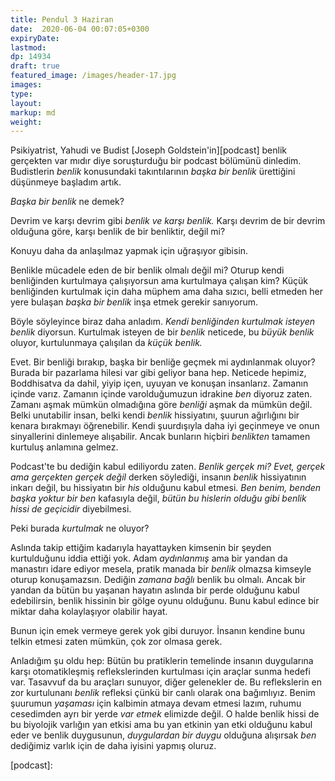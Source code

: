 ```yaml
---
title: Pendul 3 Haziran
date:  2020-06-04 00:07:05+0300
expiryDate: 
lastmod: 
dp: 14934
draft: true
featured_image: /images/header-17.jpg
images: 
type: 
layout: 
markup: md
weight: 
---
```



Psikiyatrist, Yahudi ve Budist [Joseph Goldstein'in][podcast] benlik gerçekten var mıdır diye
soruşturduğu bir podcast bölümünü dinledim. Budistlerin *benlik* konusundaki takıntılarının *başka
bir benlik* ürettiğini düşünmeye başladım artık. 

*Başka bir benlik* ne demek?

Devrim ve karşı devrim gibi *benlik ve karşı benlik.* Karşı devrim de bir devrim olduğuna göre,
karşı benlik de bir benliktir, değil mi?

Konuyu daha da anlaşılmaz yapmak için uğraşıyor gibisin. 

Benlikle mücadele eden de bir benlik olmalı değil mi? Oturup kendi benliğinden kurtulmaya
çalışıyorsun ama kurtulmaya çalışan kim? Küçük benliğinden kurtulmak için daha müphem ama daha
sızıcı, belli etmeden her yere bulaşan *başka bir benlik* inşa etmek gerekir sanıyorum. 

Böyle söyleyince biraz daha anladım. *Kendi benliğinden kurtulmak isteyen benlik* diyorsun.
Kurtulmak isteyen de bir *benlik* neticede, bu *büyük benlik* oluyor, kurtulunmaya çalışılan da
*küçük benlik.*

Evet. Bir benliği bırakıp, başka bir benliğe geçmek mi aydınlanmak oluyor? Burada bir pazarlama
hilesi var gibi geliyor bana hep. Neticede hepimiz, Boddhisatva da dahil, yiyip içen, uyuyan ve konuşan
insanlarız. Zamanın içinde varız. Zamanın içinde varolduğumuzun idrakine *ben* diyoruz zaten.
Zamanı aşmak mümkün olmadığına göre *benliği* aşmak da mümkün değil. Belki unutabilir insan, belki
kendi *benlik* hissiyatını, şuurun ağırlığını bir kenara bırakmayı öğrenebilir. Kendi şuurdışıyla
daha iyi geçinmeye ve onun sinyallerini dinlemeye alışabilir. Ancak bunların hiçbiri *benlikten*
tamamen kurtuluş anlamına gelmez. 

Podcast'te bu dediğin kabul ediliyordu zaten. *Benlik gerçek mi?* *Evet, gerçek ama gerçekten gerçek
değil* derken söylediği, insanın *benlik* hissiyatının inkarı değil, bu hissiyatın bir *his*
olduğunu kabul etmesi. *Ben benim, benden başka yoktur bir ben* kafasıyla değil, *bütün bu hislerin
olduğu gibi benlik hissi de geçicidir* diyebilmesi. 

Peki burada *kurtulmak* ne oluyor?

Aslında takip ettiğim kadarıyla hayattayken kimsenin bir şeyden kurtulduğunu iddia ettiği yok. Adam
*aydınlanmış* ama bir yandan da manastırı idare ediyor mesela, pratik manada bir *benlik* olmazsa
kimseyle oturup konuşamazsın. Dediğin *zamana bağlı* benlik bu olmalı. Ancak bir yandan da bütün bu
yaşanan hayatın aslında bir perde olduğunu kabul edebilirsin, benlik hissinin bir gölge oyunu
olduğunu. Bunu kabul edince bir miktar daha kolaylaşıyor olabilir hayat. 

Bunun için emek vermeye gerek yok gibi duruyor. İnsanın kendine bunu telkin etmesi zaten mümkün,
çok zor olmasa gerek. 

Anladığım şu oldu hep: Bütün bu pratiklerin temelinde insanın duygularına karşı otomatikleşmiş
reflekslerinden kurtulması için araçlar sunma hedefi var. Tasavvuf da bu araçları sunuyor, diğer
gelenekler de. Bu reflekslerin en zor kurtulunanı *benlik* refleksi çünkü bir canlı olarak ona
bağımlıyız. Benim şuurumun *yaşaması* için kalbimin atmaya devam etmesi lazım, ruhumu cesedimden
ayrı bir yerde *var etmek* elimizde değil. O halde benlik hissi de bu biyolojik varlığın yan etkisi
ama bu yan etkinin yan etki olduğunu kabul eder ve benlik duygusunun, *duygulardan bir duygu*
olduğuna alışırsak *ben* dediğimiz varlık için de daha iyisini yapmış oluruz. 

[podcast]: 
